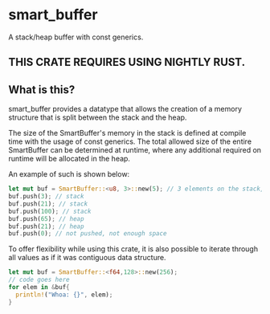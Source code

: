 # smart_buffer
A stack/heap buffer with const generics.

## THIS CRATE REQUIRES USING NIGHTLY RUST.

## What is this?

smart_buffer provides a datatype that allows the creation of a memory structure that is split between the stack and the heap.

The size of the SmartBuffer's memory in the stack is defined at compile time with the usage of const generics. The total allowed size of the entire SmartBuffer can be determined
at runtime, where any additional required on runtime will be allocated in the heap.

An example of such is shown below:

```rust
let mut buf = SmartBuffer::<u8, 3>::new(5); // 3 elements on the stack, 2 on the heap
buf.push(3); // stack
buf.push(21); // stack
buf.push(100); // stack
buf.push(65); // heap
buf.push(21); // heap
buf.push(0); // not pushed, not enough space
```

To offer flexibility while using this crate, it is also possible to iterate through all values as if it was contiguous data structure.

```rust
let mut buf = SmartBuffer::<f64,128>::new(256); 
// code goes here
for elem in &buf{
  println!("Whoa: {}", elem);
}
```
